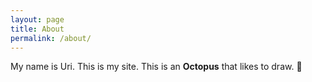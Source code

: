 ```yaml
---
layout: page
title: About
permalink: /about/
---
```


My name is Uri. This is my site. This is an **Octopus** that likes to draw. 🐙
